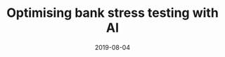 ---
title: Optimising bank stress testing with AI
# cover:
date: 2019-08-04
link: https://www.turintech.ai/optimising-bank-stress-testing/
slug: optimise-bank-stress-testing
description: 'Use case on using evoML to improve bank stress testing'
draft: false
hide: false
tags: ['link', 'use-case']
---